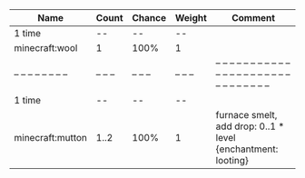 | Name             | Count | Chance | Weight | Comment                                                      |
| ---------------- | ----- | ------ | ------ | ------------------------------------------------------------ |
| 1 time           |    -- |     -- |     -- |                                                              |
| minecraft:wool   |     1 |   100% |      1 |                                                              |
| – – – – – – – –  | – – – | – – –  | – – –  | – – – – – – – – – – – – – – – – – – – – – – – – – – – – – –  |
| 1 time           |    -- |     -- |     -- |                                                              |
| minecraft:mutton |  1..2 |   100% |      1 | furnace smelt, add drop: 0..1 * level {enchantment: looting} |
